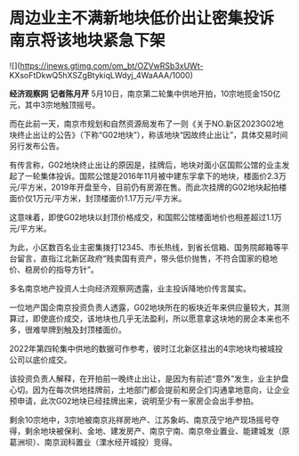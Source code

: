 # 周边业主不满新地块低价出让密集投诉 南京将该地块紧急下架

![](https://inews.gtimg.com/om_bt/OZVwRSb3xUWt-
KXsoFtDkwQ5hXSZgBtykiqLWdyj_4WaAAA/1000)

**经济观察网 记者陈月芹** 5月10日，南京第二轮集中供地开拍，10宗地揽金150亿元，其中3宗地触顶摇号。

而在此前一天，南京市规划和自然资源局发布了一则《关于NO.新区2023G02地块终止出让的公告》（下称“G02地块”），称该地块“因故终止出让”，具体交易时间另行发布公告。

有传言称，G02地块终止出让的原因是，挂牌后，地块对面小区国熙公馆的业主发起了一轮集体投诉。国熙公馆是2016年11月被中建东孚拿下的地块，楼面价2.3万元/平方米，2019年开盘至今，目前仍有房源在售。而此次挂牌的G02地块起拍楼面价仅1万元/平方米，封顶楼面价1.17万元/平方米。

这意味着，即使G02地块以封顶价格成交，和国熙公馆楼面地价也相差超过1.1万元/平方米。

为此，小区数百名业主密集拨打12345、市长热线，到省长信箱、国务院邮箱等平台留言，直指江北新区政府“贱卖国有资产，带头低价抛售，不符合国家的稳地价、稳房价的指导方针”。

多名南京地产投资人士向经济观察网透露，业主投诉降地价传言属实。

一位地产国企南京投资负责人透露，G02地块所在的板块近年来供应量较大，其测算过，即使底价成交，该地块也几乎无法盈利，所以愿意拿这块地的房企本来也不多，很难举牌到触及封顶楼面价。

2022年第四轮集中供地的数据可作参考，彼时江北新区挂出的4宗地块均被城投公司以底价成交。

该投资负责人解释，在开拍前一晚终止出让，是因为有前述“意外”发生，业主护盘心切。因为在每次供地挂牌前，土地部门都会提前和房企们沟通拿地意向，让企业预申请，此次G02地块已经挂牌出来，说明至少有一家房企会出手参拍。

剩余10宗地中，3宗地被南京兆祥房地产、江苏象屿、南京茂宁地产现场摇号夺得，剩余地块被保利、金地、建发房产、南京宁南、南京帝业置业、能建城发（原葛洲坝）、南京润科置业（溧水经开城投）竞得。

